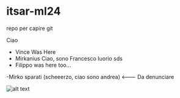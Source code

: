 # itsar-ml24
repo per capire git

Ciao

- Vince Was Here
- Mirkanius
Ciao, sono Francesco Iuorio sds
- Filippo was here too...







-Mirko sparati (scheeerzo, ciao sono andrea) <--- Da denunciare
                                
![alt text](https://media.tenor.com/wMkBoSvYIh0AAAAj/pog-poggers.gif)
